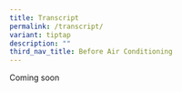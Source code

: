 ```yaml
---
title: Transcript
permalink: /transcript/
variant: tiptap
description: ""
third_nav_title: Before Air Conditioning
---
```

<p>Coming soon</p>